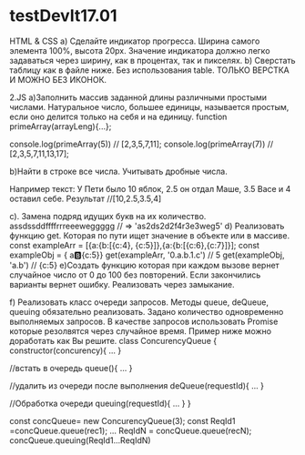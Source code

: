 # testDevIt17.01


HTML & CSS
a) Сделайте индикатор прогресса. Ширина самого элемента 100%, высота 20px. Значение индикатора должно легко задаваться через ширину, как в процентах, так и пикселях.
b)  Сверстать таблицу как в файле ниже. Без использования table. ТОЛЬКО ВЕРСТКА И МОЖНО БЕЗ ИКОНОК.

2.JS
a)Заполнить массив заданной длины различными простыми числами. Натуральное число, большее единицы, называется простым, если оно делится только на себя и на единицу.
function primeArray(arrayLeng){...};

console.log(primeArray(5)) // [2,3,5,7,11];
console.log(primeArray(7)) // [2,3,5,7,11,13,17];


b)Найти в строке все числа. Учитывать дробные числа.

Например текст: У Пети было 10 яблок, 2.5 он отдал Маше, 3.5 Васе и 4 оставил себе.
Результат
//[10,2.5,3.5,4]

с). Замена подряд идущих букв на их количество.
assdssddffffrrreeeweggggg // => 'as2ds2d2f4r3e3weg5'
d) Реализовать функцию get. Которая по пути ищет значение в объекте или в массиве.
const exampleArr = [{a:{b:[{c:4}, {c:5}]},{a:{b:[{c:6},{c:7}]}];
const exampleObj = { a:b:{c:5}}
get(exampleArr, '0.a.b.1.c') // 5
get(exampleObj, 'a.b') // {c:5}
e)Создать функцию которая при каждом вызове вернет случайное число от 0 до 100 без повторений. Если закончились варианты вернет ошибку. Реализовать через замыкание.

f) Реализовать класс очереди запросов. Методы queue, deQueue, queuing обязательно реализовать. Задано количество одновременно выполняемых запросов. В качестве запросов использовать Promise которые резолвятся через случайное время. Пример ниже можно доработать как Вы решите.
class ConcurencyQueue {
  constructor(concurency){
    ...
  }
  
  //встать в очередь
  queue(){
    ...
  }
  
  //удалить из очереди после выполнения
  deQueue(requestId){
    ...
  }
  
  //Обработка очереди 
   queuing(requestId){
    ...
  }
}

const concQueue= new ConcurencyQueue(3);
const ReqId1 =concQueue.queue(rec1);
... ReqIdN = concQueue.queue(recN);
 concQueue.queuing(ReqId1...ReqIdN)
